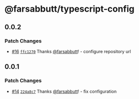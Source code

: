 # @farsabbutt/typescript-config

## 0.0.2

### Patch Changes

- [#16](https://github.com/farsabbutt/bahag-design-system/pull/16) [`ffc1270`](https://github.com/farsabbutt/bahag-design-system/commit/ffc127055f4f57deb66e711367955efb88ac86b3) Thanks [@farsabbutt](https://github.com/farsabbutt)! - configure repository url

## 0.0.1

### Patch Changes

- [#14](https://github.com/farsabbutt/bahag-design-system/pull/14) [`224a8c7`](https://github.com/farsabbutt/bahag-design-system/commit/224a8c7d0cd6d751b7f695dfc767498c5ec79155) Thanks [@farsabbutt](https://github.com/farsabbutt)! - fix configuration
